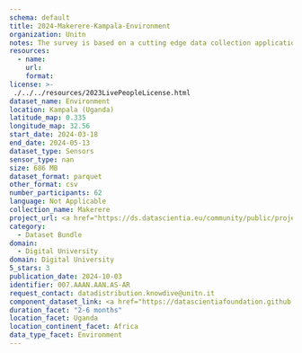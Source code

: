 ```yaml
---
schema: default
title: 2024-Makerere-Kampala-Environment
organization: Unitn
notes: The survey is based on a cutting edge data collection application called iLog1, developed by the University of Trento (Italy). Once installed on your smartphone and given the permission to collect the data, the iLog app will ask you information on the following topics (a) Socio-demographics (e.g., age, gender, nationality); (b) Social relations with peers and classmates; (c) Personality, Values and Competences; (d) Cultural consumption and activities (e.g., sports, cooking and shopping habits); (e) Mobility. After this information, the app will start sending every 30 minutes for 2 weeks the request to answer to four questions that require a few seconds of your time ("Where are you?"; "With whom are you?"; "What are you doing?"; and "What mood are you?"). Furthermore, the app will automatically collect data from your smartphone's sensors for 2 months. An example of sensors are location, bluetooth or if your smartphone is on or off (you can find a complete list of sensors in the Privacy Statement and within the iLog app itself).
resources:
  - name: 
    url: 
    format: 
license: >-
 ./../../resources/2023LivePeopleLicense.html
dataset_name: Environment
location: Kampala (Uganda)
latitude_map: 0.335
longitude_map: 32.56
start_date: 2024-03-18
end_date: 2024-05-13
dataset_type: Sensors
sensor_type: nan
size: 686 MB
dataset_format: parquet
other_format: csv
number_participants: 62
language: Not Applicable
collection_name: Makerere
project_url: <a href="https://ds.datascientia.eu/community/public/projects/896bbb55-5ee2-4653-9b43-69cc88633ec11">https://ds.datascientia.eu/community/public/projects/896bbb55-5ee2-4653-9b43-69cc88633ec11</a>
category: 
  - Dataset Bundle
domain: 
  - Digital University
domain: Digital University
5_stars: 3
publication_date: 2024-10-03
identifier: 007.AAAN.AAN.AS-AR
request_contact: datadistribution.knowdive@unitn.it
component_dataset_link: <a href="https://datascientiafoundation.github.io/LivePeople/datasets/2024-MAK-Kampala-Light%20Event/">2024-MAK-Kampala-Light Event</a>, <a href="https://datascientiafoundation.github.io/LivePeople/datasets/2024-MAK-Kampala-Pressure%20Event/">2024-MAK-Kampala-Pressure Event</a>
duration_facet: "2-6 months"
location_facet: Uganda
location_continent_facet: Africa
data_type_facet: Environment
---
```

